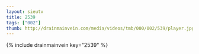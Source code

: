 ```yaml
--- 
layout: sieutv
title: 2539
tags: ["002"]
thumb: http://drainmainvein.com/media/videos/tmb/000/002/539/player.jpg
---
```

{% include drainmainvein key="2539" %} 
